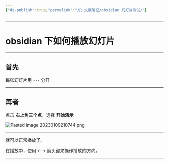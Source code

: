```yaml
---
{"dg-publish":true,"permalink":"/🌿 文献笔记/obsidian 幻灯片测试/"}
---
```


---

# obsidian 下如何播放幻灯片

---

## 首先

每张幻灯片用 `---` 分开

---

## 再者

点击 **右上角三个点**，选择 **开始演示**

![Pasted image 20230109210744.png](/img/user/Resources/Images/Pasted%20image%2020230109210744.png)

---

就可以正常播放了。

在播放中，使用 ←→ 箭头键来操作播放的方向。

---
